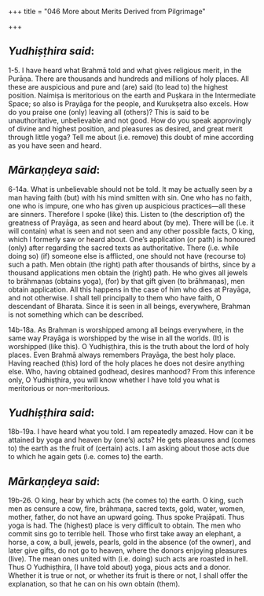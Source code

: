 +++
title = "046 More about Merits Derived from Pilgrimage"

+++
 

## *Yudhiṣṭhira said*:

1-5. I have heard what Brahmā told and what gives religious merit, in the Purāṇa. There are thousands and hundreds and millions of holy places. All these are auspicious and pure and (are) said (to lead to) the highest position. Naimiṣa is meritorious on the earth and Puṣkara in the Intermediate Space; so also is Prayāga for the people, and Kurukṣetra also excels. How do you praise one (only) leaving all (others)? This is said to be unauthoritative, unbelievable and not good. How do you speak approvingly of divine and highest position, and pleasures as desired, and great merit through little yoga? Tell me about (i.e. remove) this doubt of mine according as you have seen and heard.

## *Mārkaṇḍeya said*:

6-14a. What is unbelievable should not be told. It may be actually seen by a man having faith (but) with his mind smitten with sin. One who has no faith, one who is impure, one who has given up auspicious practices—all these are sinners. Therefore I spoke (like) this. Listen to (the description of) the greatness of Prayāga, as seen and heard about (by me). There will be (i.e. it will contain) what is seen and not seen and any other possible facts, O king, which I formerly saw or heard about. One’s application (or path) is honoured (only) after regarding the sacred texts as authoritative. There (i.e. while doing so) (if) someone else is afflicted, one should not have (recourse to) such a path. Men obtain (the right) path after thousands of births, since by a thousand applications men obtain the (right) path. He who gives all jewels to brāhmaṇas (obtains yoga), (for) by that gift given (to brāhmaṇas), men obtain application. All this happens in the case of him who dies at Prayāga, and not otherwise. I shall tell principally to them who have faith, O descendant of Bharata. Since it is seen in all beings, everywhere, Brahman is not something which can be described.

14b-18a. As Brahman is worshipped among all beings everywhere, in the same way Prayāga is worshipped by the wise in all the worlds. (It) is worshipped (like this). O Yudhiṣṭhira, this is the truth about the lord of holy places. Even Brahmā always remembers Prayāga, the best holy place. Having reached (this) lord of the holy places he does not desire anything else. Who, having obtained godhead, desires manhood? From this inference only, O Yudhiṣṭhira, you will know whether I have told you what is meritorious or non-meritorious.

## *Yudhiṣṭhira said*:

18b-19a. I have heard what you told. I am repeatedly amazed. How can it be attained by yoga and heaven by (one’s) acts? He gets pleasures and (comes to) the earth as the fruit of (certain) acts. I am asking about those acts due to which he again gets (i.e. comes to) the earth.

## *Mārkaṇḍeya said*:

19b-26. O king, hear by which acts (he comes to) the earth. O king, such men as censure a cow, fire, brāhmaṇa, sacred texts, gold, water, women, mother, father, do not have an upward going. Thus spoke Prajāpati. Thus yoga is had. The (highest) place is very difficult to obtain. The men who commit sins go to terrible hell. Those who first take away an elephant, a horse, a cow, a bull, jewels, pearls, gold in the absence (of the owner), and later give gifts, do not go to heaven, where the donors enjoying pleasures (live). The mean ones united with (i.e. doing) such acts are roasted in hell. Thus O Yudhiṣṭhira, (I have told about) yoga, pious acts and a donor. Whether it is true or not, or whether its fruit is there or not, I shall offer the explanation, so that he can on his own obtain (them).


